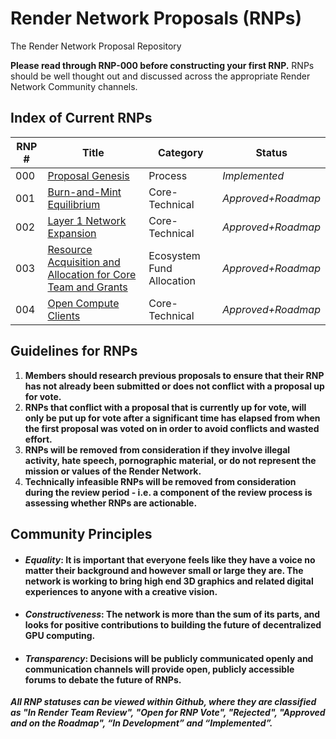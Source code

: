 # Render Network Proposals (RNPs)
The Render Network Proposal Repository

**Please read through RNP-000 before constructing your first RNP.** RNPs should be well thought out and discussed across the appropriate Render Network Community channels.

## Index of Current RNPs
|RNP # |Title |Category |Status |
|--|--|--|--
|000   |[Proposal Genesis](https://github.com/rndr-network/RNPs/blob/main/RNP-000.md)  |Process|*Implemented*
|001|[Burn-and-Mint Equilibrium](https://github.com/rndr-network/RNPs/blob/main/rnp-001-bme.md)|Core-Technical|*Approved+Roadmap*
|002|[Layer 1 Network Expansion](https://github.com/rndr-network/RNPs/blob/main/RNP-002.md)|Core-Technical|*Approved+Roadmap*
|003|[Resource Acquisition and Allocation for Core Team and Grants](https://github.com/rndr-network/RNPs/blob/main/RNP-003.md)|Ecosystem Fund Allocation|*Approved+Roadmap*
|004|[Open Compute Clients](https://github.com/rndr-network/RNPs/blob/main/RNP004.md)|Core-Technical|*Approved+Roadmap*

## Guidelines for RNPs

 1. **Members should research previous proposals to ensure that their RNP has not already been submitted or does not conflict with a proposal up for vote.**
 2. **RNPs that conflict with a proposal that is currently up for vote, will only be put up for vote after a significant time has elapsed from when the first proposal was voted on in order to avoid conflicts and wasted effort.**
 3. **RNPs will be removed from consideration if they involve illegal activity, hate speech, pornographic material, or do not represent the mission or values of the Render Network.**
 4. **Technically infeasible RNPs will be removed from consideration during the review period - i.e. a component of the review process is assessing whether RNPs are actionable.**

## Community Principles
* #### *Equality*: It is important that everyone feels like they have a voice no matter their background and however small or large they are. The network is working to bring high end 3D graphics and related digital experiences to anyone with a creative vision.
* #### *Constructiveness*: The network is more than the sum of its parts, and looks for positive contributions to building the future of decentralized GPU computing.
* #### *Transparency*: Decisions will be publicly communicated openly and communication channels will provide open, publicly accessible forums to debate the future of RNPs.

***All RNP statuses can be viewed within Github, where they are classified as "In Render Team Review", "Open for RNP Vote", "Rejected", "Approved and on the Roadmap", “In Development” and “Implemented”.***

